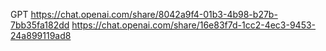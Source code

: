 GPT
https://chat.openai.com/share/8042a9f4-01b3-4b98-b27b-7bb35fa182dd
https://chat.openai.com/share/16e83f7d-1cc2-4ec3-9453-24a899119ad8
